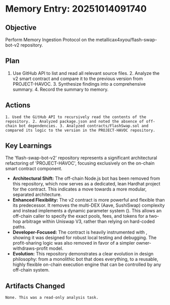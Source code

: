 # Memory Entry: 20251014091740

## Objective
Perform Memory Ingestion Protocol on the metallicax4xyou/flash-swap-bot-v2 repository.

## Plan
1. Use GitHub API to list and read all relevant source files. 2. Analyze the v2 smart contract and compare it to the previous version from PROJECT-HAVOC. 3. Synthesize findings into a comprehensive summary. 4. Record the summary to memory.

## Actions
```
1. Used the GitHub API to recursively read the contents of the repository. 2. Analyzed package.json and noted the absence of off-chain bot dependencies. 3. Analyzed contracts/FlashSwap.sol and compared its logic to the version in the PROJECT-HAVOC repository.
```

## Key Learnings
The 'flash-swap-bot-v2' repository represents a significant architectural refactoring of 'PROJECT-HAVOC', focusing exclusively on the on-chain smart contract component.
- **Architectural Shift:** The off-chain Node.js bot has been removed from this repository, which now serves as a dedicated, lean Hardhat project for the  contract. This indicates a move towards a more modular, separated architecture.
- **Enhanced Flexibility:** The v2 contract is more powerful and flexible than its predecessor. It removes the multi-DEX (Aave, SushiSwap) complexity and instead implements a dynamic parameter system (). This allows an off-chain caller to specify the exact pools, fees, and tokens for a two-hop arbitrage within Uniswap V3, rather than relying on hard-coded paths.
- **Developer-Focused:** The contract is heavily instrumented with , showing it was designed for robust local testing and debugging. The profit-sharing logic was also removed in favor of a simpler owner-withdraws-profit model.
- **Evolution:** This repository demonstrates a clear evolution in design philosophy: from a monolithic bot that does everything, to a reusable, highly flexible on-chain execution engine that can be controlled by any off-chain system.

## Artifacts Changed
```
None. This was a read-only analysis task.
```
